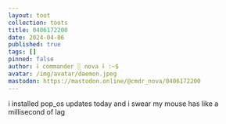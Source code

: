 ```yaml
---
layout: toot
collection: toots
title: 0406172200
date: 2024-04-06
published: true
tags: []
pinned: false
author: ⸸ commander ░ nova ⸸ :~$
avatar: /img/avatar/daemon.jpeg
mastodon: https://mastodon.online/@cmdr_nova/0406172200
---
```


i installed pop_os updates today and i swear my mouse has like a millisecond of lag
